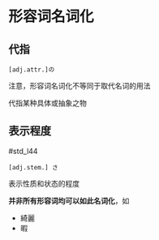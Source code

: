 # 形容词名词化
## 代指

```nihongo
[adj.attr.]の
```

注意，形容词名词化不等同于取代名词的用法  

代指某种具体或抽象之物

## 表示程度
 #std_l44 

```nihongo
[adj.stem.] さ
```

表示性质和状态的程度

**并非所有形容词均可以如此名词化**，如
- 綺麗
- 暇
